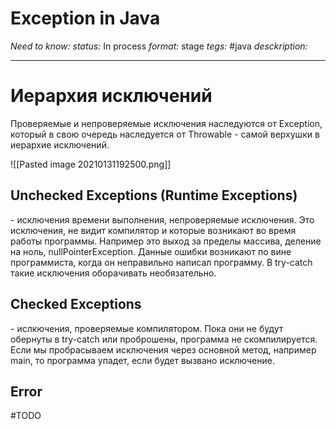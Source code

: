 # Exception in Java
*Need to know:*
*status:* In process
*format:* stage
*tegs:* #java 
*desckription:*

---
# Иерархия исключений
Проверяемые и непроверяемые исключения наследуются от Exception, который в свою очередь наследуется от Throwable - самой верхушки в иерархие исключений.

![[Pasted image 20210131192500.png]]

## Unchecked Exceptions (Runtime Exceptions)
\- исключения времени выполнения, непроверяемые исключения. Это исключения, не видит компилятор и которые возникают во время работы программы. Например это выход за пределы массива, деление на ноль, nullPointerException. Данные ошибки возникают по вине программиста, когда он неправильно написал программу. В try-catch такие исключения оборачивать необязательно.

## Checked Exceptions
\- ислкючения, проверяемые компилятором. Пока они не будут обернуты в try-catch или проброшены, программа не скомпилируется. Если мы пробрасываем исключения через основной метод, например main, то программа упадет, если будет вызвано исключение.

## Error
#TODO 